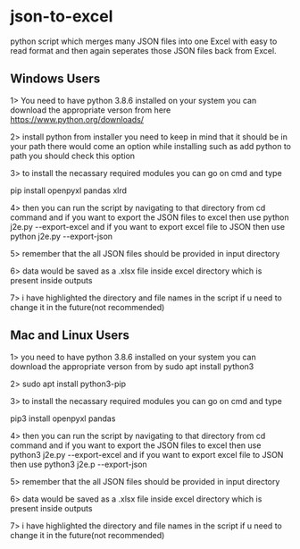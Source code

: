 # json-to-excel
python script which merges many JSON files into one Excel with easy to read format and then again seperates those JSON files back from Excel.

## Windows Users
1> You need to have python 3.8.6 installed on your system
   you can download the appropriate verson from here
   https://www.python.org/downloads/

2> install python from installer you need to keep in mind
   that it should be in your path
   there would come an option while installing such as add python to path
   you should check this option

3> to install the necassary required modules
   you can go on cmd and type
   
   pip install openpyxl pandas xlrd

4> then you can run the script by navigating to that directory from cd command
	and
   if you want to export the JSON files to excel then use python j2e.py --export-excel
	and
   if you want to export excel file to JSON then use python j2e.py --export-json

5> remember that the all JSON files should be provided in input directory

6> data would be saved as a .xlsx file inside excel directory which is present inside outputs

7> i have highlighted the directory and file names in the script if u need to change it in the future(not recommended)


## Mac and Linux Users
1> you need to have python 3.8.6 installed on your system
   you can download the appropriate verson from by
   sudo apt install python3

2> sudo apt install python3-pip 

3> to install the necassary required modules
   you can go on cmd and type

   pip3 install openpyxl pandas

4> then you can run the script by navigating to that directory from cd command
	and
   if you want to export the JSON files to excel then use python3 j2e.py --export-excel
	and
   if you want to export excel file to JSON then use python3 j2e.p --export-json

5> remember that the all JSON files should be provided in input directory

6> data would be saved as a .xlsx file inside excel directory which is present inside outputs

7> i have highlighted the directory and file names in the script if u need to change it in the future(not recommended)
